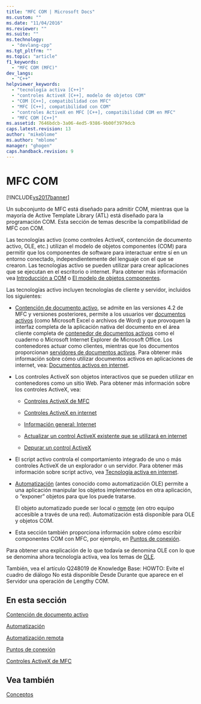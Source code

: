 ```yaml
---
title: "MFC COM | Microsoft Docs"
ms.custom: ""
ms.date: "11/04/2016"
ms.reviewer: ""
ms.suite: ""
ms.technology: 
  - "devlang-cpp"
ms.tgt_pltfrm: ""
ms.topic: "article"
f1_keywords: 
  - "MFC COM (MFC)"
dev_langs: 
  - "C++"
helpviewer_keywords: 
  - "tecnología activa [C++]"
  - "controles ActiveX [C++], modelo de objetos COM"
  - "COM [C++], compatibilidad con MFC"
  - "MFC [C++], compatibilidad con COM"
  - "controles ActiveX en MFC [C++], compatibilidad COM en MFC"
  - "MFC COM [C++]"
ms.assetid: 7646bdcb-3a06-4ed5-9386-9b00f3979dcb
caps.latest.revision: 13
author: "mikeblome"
ms.author: "mblome"
manager: "ghogen"
caps.handback.revision: 9
---
```

# MFC COM
[!INCLUDE[vs2017banner](../assembler/inline/includes/vs2017banner.md)]

Un subconjunto de MFC está diseñado para admitir COM, mientras que la mayoría de Active Template Library \(ATL\) está diseñado para la programación COM.  Esta sección de temas describe la compatibilidad de MFC con COM.  
  
 Las tecnologías activo \(como controles ActiveX, contención de documento activo, OLE, etc.\) utilizan el modelo de objetos componentes \(COM\) para permitir que los componentes de software para interactuar entre sí en un entorno conectado, independientemente del lenguaje con el que se crearon.  Las tecnologías activo se pueden utilizar para crear aplicaciones que se ejecutan en el escritorio o internet.  Para obtener más información vea [Introducción a COM](../atl/introduction-to-com.md) o [El modelo de objetos componentes](http://msdn.microsoft.com/library/windows/desktop/ms694363).  
  
 Las tecnologías activo incluyen tecnologías de cliente y servidor, incluidos los siguientes:  
  
-   [Contención de documento activo](../mfc/active-document-containment.md), se admite en las versiones 4.2 de MFC y versiones posteriores, permite a los usuarios ver [documentos activos](../mfc/active-documents.md) \(como Microsoft Excel o archivos de Word\) y que provoquen la interfaz completa de la aplicación nativa del documento en el área cliente completa de [contenedor de documentos activos](../mfc/active-document-containers.md) como el cuaderno o Microsoft Internet Explorer de Microsoft Office.  Los contenedores actuar como clientes, mientras que los documentos proporcionan [servidores de documentos activos](../mfc/active-document-servers.md).  Para obtener más información sobre cómo utilizar documentos activos en aplicaciones de internet, vea: [Documentos activos en internet](../mfc/active-documents-on-the-internet.md).  
  
-   Los controles ActiveX son objetos interactivos que se pueden utilizar en contenedores como un sitio Web.  Para obtener más información sobre los controles ActiveX, vea:  
  
    -   [Controles ActiveX de MFC](../mfc/mfc-activex-controls.md)  
  
    -   [Controles ActiveX en internet](../mfc/activex-controls-on-the-internet.md)  
  
    -   [Información general: Internet](../mfc/mfc-internet-programming-basics.md)  
  
    -   [Actualizar un control ActiveX existente que se utilizará en internet](../mfc/upgrading-an-existing-activex-control.md)  
  
    -   [Depurar un control ActiveX](../Topic/How%20to:%20Debug%20an%20ActiveX%20Control.md)  
  
-   El script activo controla el comportamiento integrado de uno o más controles ActiveX de un explorador o un servidor.  Para obtener más información sobre script activo, vea [Tecnología activa en internet](../mfc/active-technology-on-the-internet.md).  
  
-   [Automatización](../mfc/automation.md) \(antes conocido como automatización OLE\) permite a una aplicación manipular los objetos implementados en otra aplicación, o “exponer” objetos para que los puede tratarse.  
  
     El objeto automatizado puede ser local o [remote](../mfc/remote-automation.md) \(en otro equipo accesible a través de una red\).  Automatización está disponible para OLE y objetos COM.  
  
-   Esta sección también proporciona información sobre cómo escribir componentes COM con MFC, por ejemplo, en [Puntos de conexión](../mfc/connection-points.md).  
  
 Para obtener una explicación de lo que todavía se denomina OLE con lo que se denomina ahora tecnología activa, vea los temas de [OLE](../mfc/ole-in-mfc.md).  
  
 También, vea el artículo Q248019 de Knowledge Base: HOWTO: Evite el cuadro de diálogo No está disponible Desde Durante que aparece en el Servidor una operación de Lengthy COM.  
  
## En esta sección  
 [Contención de documento activo](../mfc/active-document-containment.md)  
  
 [Automatización](../mfc/automation.md)  
  
 [Automatización remota](../mfc/remote-automation.md)  
  
 [Puntos de conexión](../mfc/connection-points.md)  
  
 [Controles ActiveX de MFC](../mfc/mfc-activex-controls.md)  
  
## Vea también  
 [Conceptos](../mfc/mfc-concepts.md)